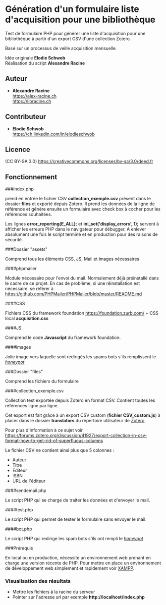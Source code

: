 # Génération d'un formulaire liste d'acquisition pour une bibliothèque

Test de formulaire PHP pour générer une liste d'acquisition pour une bibliothèque
à partir d'un export CSV d'une collection Zotero.

Basé sur un processus de veille acquisition mensuelle.

Idée originale **Elodie Schwob**  
Réalisation du script **Alexandre Racine**

## Auteur

* **Alexandre Racine**  
<https://alex-racine.ch>  
<https://libracine.ch>

## Contributeur

* **Elodie Schwob**  
<https://ch.linkedin.com/in/elodieschwob>

## Licence

(CC BY-SA 3.0) <https://creativecommons.org/licenses/by-sa/3.0/deed.fr>

## Fonctionnement

###index.php 

  prend en entrée le fichier CSV **collection_exemple.csv** présent dans le dossier **files** et exporté depuis Zotero.
  Il prend les données de la ligne de référence et génère ensuite un formulaire avec check box à cocher pour 
  les références souhaitées.

  Les lignes **error_reporting(E_ALL);** et **ini_set('display_errors', 1);** servent à afficher les erreurs PHP
  dans le navigateur pour débugger. A enlever absolument une fois le script terminé et en production pour des
  raisons de sécurité.

###Dossier "assets" 

  Comprend tous les éléments CSS, JS, Mail et images nécessaires

####phpmailer

Module nécessaire pour l'envoi du mail. Normalement déjà préinstallé dans le cadre de ce projet. En cas de problème, si une réinstallation est nécessaire, se référer à <https://github.com/PHPMailer/PHPMailer/blob/master/README.md> 

####CSS

Fichiers CSS du framework foundation <https://foundation.zurb.com/> + CSS local **acquisition.css**

####JS

Comprend le code **Javascript** du framework foundation.

####images

Jolie image vers laquelle sont redirigés les spams bots s'ils remplissent le *[honeypot](https://www.smartfile.com/blog/captchas-dont-work-how-to-trick-spam-bots-with-a-smarter-honey-pot/)*
  

###Dossier "files"

Comprend les fichiers du formulaire

####collection_exemple.csv

Collection test exportée depuis Zotero en format CSV. Contient toutes les références ligne par ligne.  

Cet export est fait grâce à un export CSV custom (**fichier CSV_custom.js**) à placer dans le dossier **translators** du répertoire utilisateur de [Zotero](https://www.zotero.org/).  

Pour plus d'information à ce sujet voir <https://forums.zotero.org/discussion/41927/export-collection-in-csv-format-how-to-get-rid-of-superfluous-columns>  

Le fichier CSV ne contient ainsi plus que 5 colonnes :  

* Auteur
* Titre
* Éditeur
* ISBN
* URL de l'éditeur

####sendemail.php

Le script PHP qui se charge de traiter les données et d'envoyer le mail.

####test.php

Le script PHP qui permet de tester le formulaire sans envoyer le mail.

####bot.php

Le script PHP qui redirige les spam bots s'ils ont rempli le *[honeypot](https://www.smartfile.com/blog/captchas-dont-work-how-to-trick-spam-bots-with-a-smarter-honey-pot/)*

###Prérequis

En local ou en production, nécessite un environnement web prenant en charge une version récente de PHP. Pour mettre en place un environnement de développement web simplement et rapidement voir [XAMPP](https://www.apachefriends.org/index.html).

### Visualisation des résultats

* Mettre les fichiers à la racine du serveur
* Pointer sur l'adresse url par exemple **http://localhost/index.php**